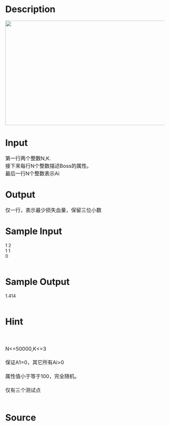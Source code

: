 
# Description

<div class="content"><p><img height="331" width="714" alt="" src="/source/bzoj/3617/img/aHR0cHM6Ly9seWRzeS5jb20vSnVkZ2VPbmxpbmUvdXBsb2FkLzIwMTQwNS9hYS5qcGc=.jpg"/></p></div>

# Input

<div class="content"><p><span style="font-size: medium">第一行两个整数N,K.<br/>
接下来每行N个整数描述Boss的属性。<br/>
最后一行N个整数表示Ai</span></p></div>

# Output

<div class="content"><p><span style="font-size: medium">仅一行，表示最少损失血量，保留三位小数<br/>
</span></p></div>

# Sample Input

<div class="content"><span class="sampledata">1 2<br/>
1 1<br/>
0<br/>
<br/>
</span></div>

# Sample Output

<div class="content"><span class="sampledata">1.414<br/>
<br/>
</span></div>

# Hint

<div class="content"><p></p><p><span style="font-size: medium"><br/><br/>
N&lt;=50000,K&lt;=3<br/><br/>
保证A1=0，其它所有Ai&gt;0<br/><br/>
属性值小于等于100，完全随机。<br/><br/>
仅有三个测试点<br/><br/>
</span></p><p></p></div>

# Source

<div class="content"><p><a href="problemset.php?search="></a></p></div>

